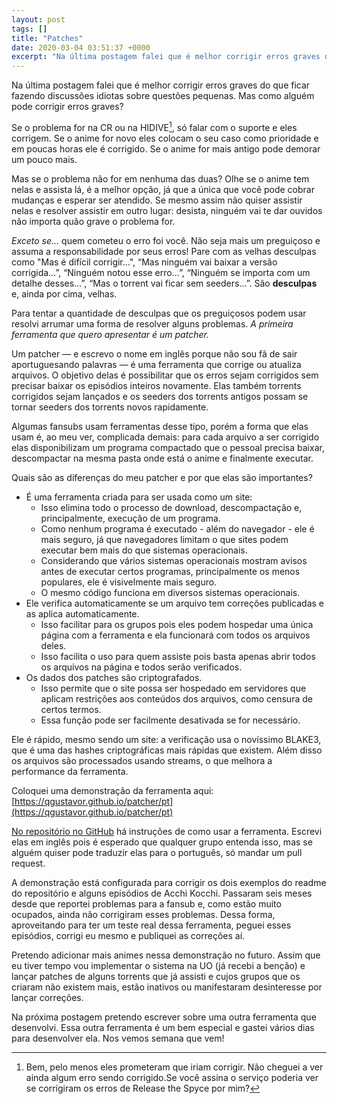 ```yaml
---
layout: post
tags: []
title: "Patches"
date: 2020-03-04 03:51:37 +0000
excerpt: "Na última postagem falei que é melhor corrigir erros graves do que ficar fazendo discussões idiotas sobre questões pequenas. Mas como..."
---
```


Na última postagem falei que é melhor corrigir erros graves do que ficar fazendo discussões idiotas sobre questões pequenas. Mas como alguém pode corrigir erros graves?

Se o problema for na CR ou na HIDIVE[^1], só falar com o suporte e eles corrigem. Se o anime for novo eles colocam o seu caso como prioridade e em poucas horas ele é corrigido. Se o anime for mais antigo pode demorar um pouco mais.

Mas se o problema não for em nenhuma das duas? Olhe se o anime tem nelas e assista lá, é a melhor opção, já que a única que você pode cobrar mudanças e esperar ser atendido. Se mesmo assim não quiser assistir nelas e resolver assistir em outro lugar: desista, ninguém vai te dar ouvidos não importa quão grave o problema for.

*Exceto se…* quem cometeu o erro foi você. Não seja mais um preguiçoso e assuma a responsabilidade por seus erros! Pare com as velhas desculpas como "Mas é difícil corrigir…", “Mas ninguém vai baixar a versão corrigida…”, “Ninguém notou esse erro…”, “Ninguém se importa com um detalhe desses…”, “Mas o torrent vai ficar sem seeders…”. São **desculpas** e, ainda por cima, velhas.

Para tentar a quantidade de desculpas que os preguiçosos podem usar resolvi arrumar uma forma de resolver alguns problemas. *A primeira ferramenta que quero apresentar é um patcher.*

Um patcher ― e escrevo o nome em inglês porque não sou fã de sair aportuguesando palavras ― é uma ferramenta que corrige ou atualiza arquivos. O objetivo delas é possibilitar que os erros sejam corrigidos sem precisar baixar os episódios inteiros novamente. Elas também torrents corrigidos sejam lançados e os seeders dos torrents antigos possam se tornar seeders dos torrents novos rapidamente.

Algumas fansubs usam ferramentas desse tipo, porém a forma que elas usam é, ao meu ver, complicada demais: para cada arquivo a ser corrigido elas disponibilizam um programa compactado que o pessoal precisa baixar, descompactar na mesma pasta onde está o anime e finalmente executar.

Quais são as diferenças do meu patcher e por que elas são importantes?

* É uma ferramenta criada para ser usada como um site:
  * Isso elimina todo o processo de download, descompactação e, principalmente, execução de um programa.
  * Como nenhum programa é executado - além do navegador - ele é mais seguro, já que navegadores limitam o que sites podem executar bem mais do que sistemas operacionais.
  * Considerando que vários sistemas operacionais mostram avisos antes de executar certos programas, principalmente os menos populares, ele é visivelmente mais seguro.
  * O mesmo código funciona em diversos sistemas operacionais.
* Ele verifica automaticamente se um arquivo tem correções publicadas e as aplica automaticamente.
  * Isso facilitar para os grupos pois eles podem hospedar uma única página com a ferramenta e ela funcionará com todos os arquivos deles.
  * Isso facilita o uso para quem assiste pois basta apenas abrir todos os arquivos na página e todos serão verificados.
* Os dados dos patches são criptografados.
  * Isso permite que o site possa ser hospedado em servidores que aplicam restrições aos conteúdos dos arquivos, como censura de certos termos.
  * Essa função pode ser facilmente desativada se for necessário.

Ele é rápido, mesmo sendo um site: a verificação usa o novíssimo BLAKE3, que é uma das hashes criptográficas mais rápidas que existem. Além disso os arquivos são processados usando streams, o que melhora a performance da ferramenta.

Coloquei uma demonstração da ferramenta aqui: [https://qgustavor.github.io/patcher/pt](https://qgustavor.github.io/patcher/pt)

[No repositório no GitHub](https://github.com/qgustavor/patcher) há instruções de como usar a ferramenta. Escrevi elas em inglês pois é esperado que qualquer grupo entenda isso, mas se alguém quiser pode traduzir elas para o português, só mandar um pull request.

A demonstração está configurada para corrigir os dois exemplos do readme do repositório e alguns episódios de Acchi Kocchi. Passaram seis meses desde que reportei problemas para a fansub e, como estão muito ocupados, ainda não corrigiram esses problemas. Dessa forma, aproveitando para ter um teste real dessa ferramenta, peguei esses episódios, corrigi eu mesmo e publiquei as correções aí.

Pretendo adicionar mais animes nessa demonstração no futuro. Assim que eu tiver tempo vou implementar o sistema na UO (já recebi a benção) e lançar patches de alguns torrents que já assisti e cujos grupos que os criaram não existem mais, estão inativos ou manifestaram desinteresse por lançar correções.

Na próxima postagem pretendo escrever sobre uma outra ferramenta que desenvolvi. Essa outra ferramenta é um bem especial e gastei vários dias para desenvolver ela. Nos vemos semana que vem!

[^1]:  Bem, pelo menos eles prometeram que iriam corrigir. Não cheguei a ver ainda algum erro sendo corrigido.Se você assina o serviço poderia ver se corrigiram os erros de Release the Spyce por mim?